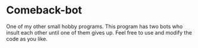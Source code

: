 # Comeback-bot
One of my other small hobby programs. This program has two bots who insult each other until one of them gives up. Feel free to use and modify the code as you like.
